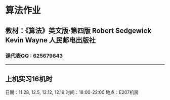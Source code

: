 # **算法作业**

## 教材：《算法》英文版·第四版 Robert Sedgewick Kevin Wayne 人民邮电出版社

### 课代表QQ : 625679643

*****

## 上机实习16机时
   日期：11.28, 12.5, 12.12, 12.19
   时间：18:00-22:00
   地点：E207机房

